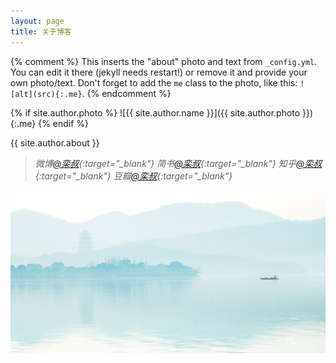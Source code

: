 ```yaml
---
layout: page
title: 关于博客
---
```


{% comment %}
  This inserts the "about" photo and text from `_config.yml`.
  You can edit it there (jekyll needs restart!) or remove it and provide your own photo/text.
  Don't forget to add the `me` class to the photo, like this: `![alt](src){:.me}`.
{% endcomment %}

{% if site.author.photo %}
  ![{{ site.author.name }}]({{ site.author.photo }}){:.me}
{% endif %}

{{ site.author.about }}

>*微博[@栾叔](http://weibo.com/603451688){:target="_blank"}*
>*简书[@栾叔](http://www.jianshu.com/users/423b873cad24/latest_articles){:target="_blank"}*
>*知乎[@栾叔](https://www.zhihu.com/people/Durling_Xie){:target="_blank"}*
>*豆瓣[@栾叔](https://www.douban.com/people/Durling/){:target="_blank"}*


![Mou icon](/public/img/hangzhou.jpg)



